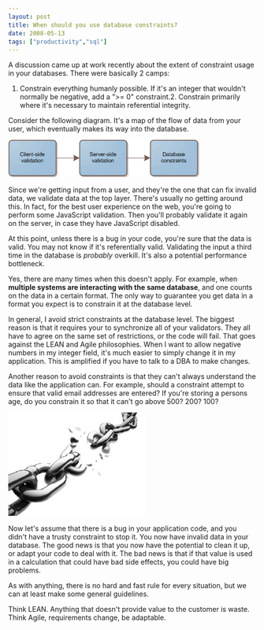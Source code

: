 ```yaml
---
layout: post
title: When should you use database constraints?
date: 2008-05-13
tags: ["productivity","sql"]
---
```


A discussion came up at work recently about the extent of constraint usage in your databases. There were basically 2 camps:

1.  Constrain everything humanly possible. If it's an integer that wouldn't normally be negative, add a &quot;&gt;= 0&quot; constraint.2.  Constrain primarily where it's necessary to maintain referential integrity.  

Consider the following diagram. It's a map of the flow of data from your user, which eventually makes its way into the database.

![Validation Layers](validation-layers.gif)&#160; 

Since we're getting input from a user, and they're the one that can fix invalid data, we validate data at the top layer. There's usually no getting around this. In fact, for the best user experience on the web, you're going to perform some JavaScript validation. Then you'll probably validate it again on the server, in case they have JavaScript disabled.

At this point, unless there is a bug in your code, you're sure that the data is valid. You may not know if it's referentially valid. Validating the input a third time in the database is _probably_ overkill. It's also a potential performance bottleneck.

Yes, there are many times when this doesn't apply. For example, when **multiple systems are interacting with the same database**, and one counts on the data in a certain format. The only way to guarantee you get data in a format you expect is to constrain it at the database level.

In general, I avoid strict constraints at the database level. The biggest reason is that it requires your to synchronize all of your validators. They all have to agree on the same set of restrictions, or the code will fail. That goes against the LEAN and Agile philosophies. When I want to allow negative numbers in my integer field, it's much easier to simply change it in my application. This is amplified if you have to talk to a DBA to make changes.

Another reason to avoid constraints is that they can't always understand the data like the application can. For example, should a constraint attempt to ensure that valid email addresses are entered? If you're storing a persons age, do you constrain it so that it can't go above 500? 200? 100?

![iStock_000005716223XSmall](istock-000005716223xsmall.jpg) 

Now let's assume that there is a bug in your application code, and you didn't have a trusty constraint to stop it. You now have invalid data in your database. The good news is that you now have the potential to clean it up, or adapt your code to deal with it. The bad news is that if that value is used in a calculation that could have bad side effects, you could have big problems.

As with anything, there is no hard and fast rule for every situation, but we can at least make some general guidelines.

Think LEAN. Anything that doesn't provide value to the customer is waste. Think Agile, requirements change, be adaptable.